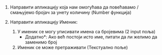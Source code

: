 1. Направити апликацију која нам омогућава да повећавамо / смањујемо бројач за унету количину (Number функција)

2. Направити апликацију Именик:
    1. У именик се могу уписивати имена са бројевима (2 input поља)
        - Додатно*: Ако већ постоји исто име, питати да ли желимо да заменимо број
    2. Именик се може претраживати (Текстуално поље)
